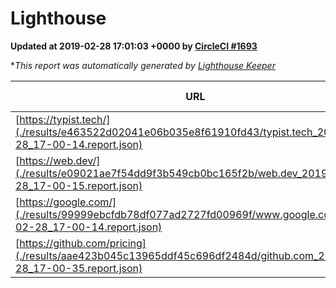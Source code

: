 
# Lighthouse

**Updated at 2019-02-28 17:01:03 +0000 by [CircleCI #1693](https://circleci.com/gh/ItinerisLtd/lighthouse-keeper-example/1693)**

**This report was automatically generated by [Lighthouse Keeper](https://github.com/itinerisltd/lighthouse-keeper)*

| URL | Performance | Accessibility | Best Practices | SEO | PWA | Updated At |
| --- | --- | --- | --- | --- | --- | --- |
| [https://typist.tech/](./results/e463522d02041e06b035e8f61910fd43/typist.tech_2019-02-28_17-00-14.report.json) | 1 |  |  |  |  | 2019-02-28T17:00:14.702Z |
| [https://web.dev/](./results/e09021ae7f54dd9f3b549cb0bc165f2b/web.dev_2019-02-28_17-00-15.report.json) | 0.97 | 0.93 | 1 | 0.91 | 1 | 2019-02-28T17:00:15.323Z |
| [https://google.com/](./results/99999ebcfdb78df077ad2727fd00969f/www.google.com_2019-02-28_17-00-14.report.json) | 0.96 | 0.71 | 0.93 | 0.8 | 0.58 | 2019-02-28T17:00:14.099Z |
| [https://github.com/pricing](./results/aae423b045c13965ddf45c696df2484d/github.com_2019-02-28_17-00-35.report.json) | 0.8 | 0.89 | 0.93 | 0.9 | 0.58 | 2019-02-28T17:00:35.575Z |

